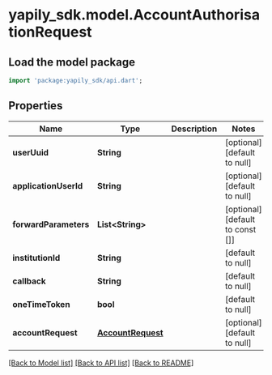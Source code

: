 # yapily_sdk.model.AccountAuthorisationRequest

## Load the model package
```dart
import 'package:yapily_sdk/api.dart';
```

## Properties
Name | Type | Description | Notes
------------ | ------------- | ------------- | -------------
**userUuid** | **String** |  | [optional] [default to null]
**applicationUserId** | **String** |  | [optional] [default to null]
**forwardParameters** | **List&lt;String&gt;** |  | [optional] [default to const []]
**institutionId** | **String** |  | [default to null]
**callback** | **String** |  | [default to null]
**oneTimeToken** | **bool** |  | [default to null]
**accountRequest** | [**AccountRequest**](AccountRequest.md) |  | [optional] [default to null]

[[Back to Model list]](../README.md#documentation-for-models) [[Back to API list]](../README.md#documentation-for-api-endpoints) [[Back to README]](../README.md)


